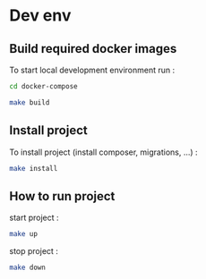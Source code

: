 # Dev env

## Build required docker images

To start local development environment run :

```bash
cd docker-compose

make build
```

## Install project

To install project (install composer, migrations, ...) :

```bash
make install
```

## How to run project

start project :
```sh
make up
```

stop project :
```sh
make down
```
